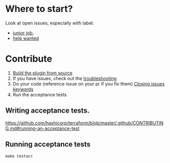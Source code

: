 # Where to start?

Look at open issues, especially with label:

- [junior job](https://github.com/dmacvicar/terraform-provider-libvirt/issues?q=is%3Aissue+is%3Aopen+label%3A%22junior+job%22), 
- [help wanted](https://github.com/dmacvicar/terraform-provider-libvirt/issues?q=is%3Aissue+is%3Aopen+label%3A%22help+wanted%22)

# Contribute

1. [Build the plugin from source](https://github.com/dmacvicar/terraform-provider-libvirt#building-from-source)
2. If you have issues, check out the [troubleshooting](https://github.com/dmacvicar/terraform-provider-libvirt/blob/master/doc/TROUBLESHOOTING.md)
3. Do your code (reference issue on your pr if you fix them) [Closing issues keywords](https://help.github.com/articles/closing-issues-using-keywords/)
4. Run the acceptance tests.

## Writing acceptance tests.

https://github.com/hashicorp/terraform/blob/master/.github/CONTRIBUTING.md#running-an-acceptance-test

## Running acceptance tests 

```console
make testacc
```
